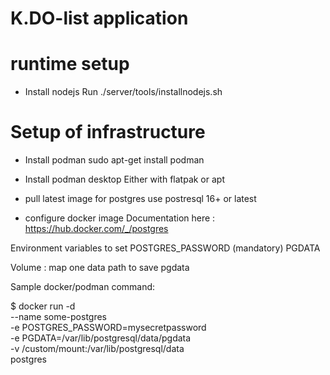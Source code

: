 
# K.DO-list application 

# runtime setup 
- Install nodejs
Run ./server/tools/installnodejs.sh 

# Setup of infrastructure
- Install podman 
sudo apt-get install podman

- Install podman desktop 
Either with flatpak or apt

- pull latest image for postgres 
use postresql 16+ or latest

- configure docker image 
Documentation here : https://hub.docker.com/_/postgres

Environment variables to set
POSTGRES_PASSWORD (mandatory)
PGDATA

Volume : map one data path to save pgdata

Sample docker/podman command:

$ docker run -d \
	--name some-postgres \
	-e POSTGRES_PASSWORD=mysecretpassword \
	-e PGDATA=/var/lib/postgresql/data/pgdata \
	-v /custom/mount:/var/lib/postgresql/data \
	postgres



